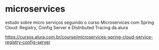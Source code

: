 # microservices
estudo sobre micro serviços seguindo o curso Microservices com Spring Cloud: Registry, Config Server e Distributed Tracing da alura

https://cursos.alura.com.br/course/microservices-spring-cloud-service-registry-config-server
